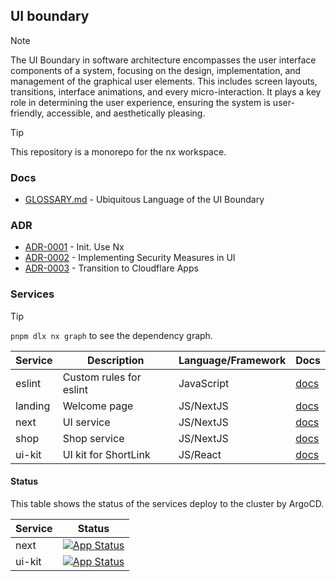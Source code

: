 ## UI boundary

> [!NOTE]
> The UI Boundary in software architecture encompasses the user interface components of a system, focusing on the design,
> implementation, and management of the graphical user elements. This includes screen layouts, transitions,
> interface animations, and every micro-interaction. It plays a key role in determining the user experience,
> ensuring the system is user-friendly, accessible, and aesthetically pleasing.

> [!TIP]
> This repository is a monorepo for the nx workspace.

### Docs

- [GLOSSARY.md](./GLOSSARY.md) - Ubiquitous Language of the UI Boundary

### ADR

- [ADR-0001](./docs/ADR/decisions/0001-init.md) - Init. Use Nx
- [ADR-0002](./docs/ADR/decisions/0002-security.md) - Implementing Security Measures in UI
- [ADR-0003](./docs/ADR/decisions/0003-transition-to-cloudflare-apps.md) - Transition to Cloudflare Apps

### Services

> [!TIP]
> `pnpm dlx nx graph` to see the dependency graph. 


| Service | Description             | Language/Framework | Docs                                 |
|---------|-------------------------|--------------------|--------------------------------------|
| eslint  | Custom rules for eslint | JavaScript         | [docs](./packages/eslint/README.md)  |
| landing | Welcome page            | JS/NextJS          | [docs](./packages/landing/README.md) |
| next    | UI service              | JS/NextJS          | [docs](./packages/next/README.md)    |
| shop   | Shop service            | JS/NextJS          | [docs](./packages/shop/README.md)    |
| ui-kit  | UI kit for ShortLink    | JS/React           | [docs](./packages/ui-kit/README.md)  |

#### Status

This table shows the status of the services deploy to the cluster by ArgoCD.

| Service   | Status                                                                                                                                               |
|-----------|------------------------------------------------------------------------------------------------------------------------------------------------------|
| next      | [![App Status](https://argo.shortlink.best/api/badge?name=shortlink-next&revision=true)](https://argo.shortlink.best/applications/shortlink-link-ui) |
| ui-kit    | [![App Status](https://argo.shortlink.best/api/badge?name=shortlink-next&revision=true)](https://argo.shortlink.best/applications/ui-kit)            |
